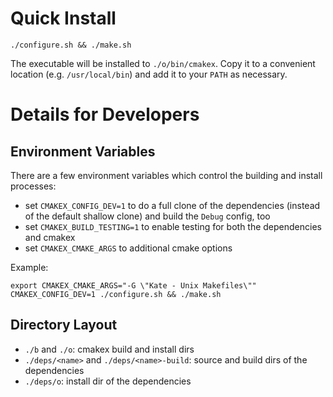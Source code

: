 # Quick Install

    ./configure.sh && ./make.sh

The executable will be installed to `./o/bin/cmakex`. Copy it to a convenient
location (e.g. `/usr/local/bin`) and add it to your `PATH` as necessary.

# Details for Developers

## Environment Variables

There are a few environment variables which control the building and install
processes:

- set `CMAKEX_CONFIG_DEV=1` to do a full clone of the dependencies (instead of
  the default shallow clone) and build the `Debug` config, too
- set `CMAKEX_BUILD_TESTING=1` to enable testing for both the dependencies and
  cmakex
- set `CMAKEX_CMAKE_ARGS` to additional cmake options

Example:

    export CMAKEX_CMAKE_ARGS="-G \"Kate - Unix Makefiles\""
    CMAKEX_CONFIG_DEV=1 ./configure.sh && ./make.sh

## Directory Layout

- `./b` and `./o`: cmakex build and install dirs
- `./deps/<name>` and `./deps/<name>-build`: source and build dirs of the
  dependencies
- `./deps/o`: install dir of the dependencies
